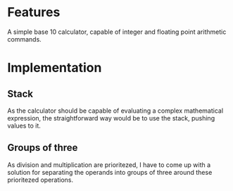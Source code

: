 Features
========

A simple base 10 calculator, capable of integer and floating point
arithmetic commands.

Implementation
==============

Stack
-----

As the calculator should be capable of evaluating a complex mathematical
expression, the straightforward way would be to use the stack, pushing
values to it.

Groups of three
---------------

As division and multiplication are prioritezed, I have to come up with a
solution for separating the operands into groups of three around these
prioritezed operations.
